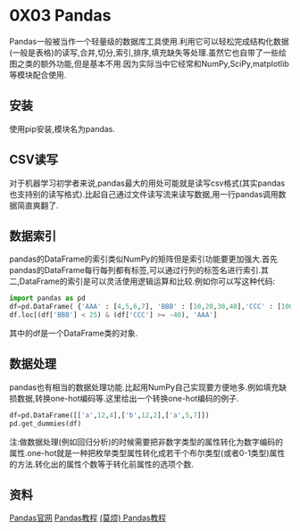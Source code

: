 # 0X03 Pandas

Pandas一般被当作一个轻量级的数据库工具使用.利用它可以轻松完成结构化数据(一般是表格)的读写,合并,切分,索引,排序,填充缺失等处理.虽然它也自带了一些绘图之类的额外功能,但是基本不用.因为实际当中它经常和NumPy,SciPy,matplotlib等模块配合使用.

## 安装

使用pip安装,模块名为pandas.

## CSV读写

对于机器学习初学者来说,pandas最大的用处可能就是读写csv格式(其实pandas也支持别的读写格式).比起自己通过文件读写流来读写数据,用一行pandas调用数据简直爽翻了.

## 数据索引

pandas的DataFrame的索引类似NumPy的矩阵但是索引功能要更加强大.首先pandas的DataFrame每行每列都有标签,可以通过行列的标签名进行索引.其二,DataFrame的索引是可以灵活使用逻辑运算和比较.例如你可以写这种代码:

```python
import pandas as pd
df=pd.DataFrame( {'AAA' : [4,5,6,7], 'BBB' : [10,20,30,40],'CCC' : [100,50,-30,-50]})
df.loc[(df['BBB'] < 25) & (df['CCC'] >= -40), 'AAA']
```

其中的df是一个DataFrame类的对象.

## 数据处理

pandas也有相当的数据处理功能.比起用NumPy自己实现要方便地多.例如填充缺损数据,转换one-hot编码等.这里给出一个转换one-hot编码的例子.

```python
df=pd.DataFrame([['a',12,4],['b',12,2],['a',5,7]])
pd.get_dummies(df)
```

注:做数据处理(例如回归分析)的时候需要把非数字类型的属性转化为数字编码的属性.one-hot就是一种把枚举类型属性转化成若干个布尔类型(或者0-1类型)属性的方法.转化出的属性个数等于转化前属性的选项个数.

## 资料

[Pandas官网](http://pandas.pydata.org/)
[Pandas教程](http://pandas.pydata.org/pandas-docs/stable/cookbook.html)
[(莫烦) Pandas教程](https://morvanzhou.github.io/tutorials/data-manipulation/np-pd/)